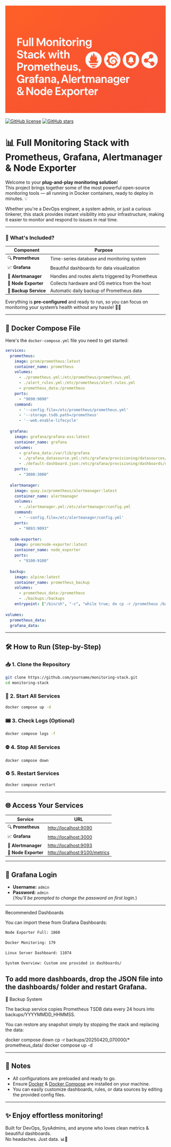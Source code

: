 
![Banner](https://raw.githubusercontent.com/ahmadsheikhi89/monitoring-stack-prometheus-grafana/main/banner.png)

[![GitHub license](https://img.shields.io/github/license/ahmadsheikhi89/monitoring-stack-prometheus-grafana?style=for-the-badge)](https://github.com/ahmadsheikhi89/monitoring-stack-prometheus-grafana/blob/main/LICENSE)
[![GitHub stars](https://img.shields.io/github/stars/ahmadsheikhi89/monitoring-stack-prometheus-grafana?style=for-the-badge)](https://github.com/ahmadsheikhi89/monitoring-stack-prometheus-grafana/stargazers)

# 📊 **Full Monitoring Stack with Prometheus, Grafana, Alertmanager & Node Exporter**

Welcome to your **plug-and-play monitoring solution**!  
This project brings together some of the most powerful open-source monitoring tools — all running in Docker containers, ready to deploy in minutes. 💡

Whether you're a DevOps engineer, a system admin, or just a curious tinkerer, this stack provides instant visibility into your infrastructure, making it easier to monitor and respond to issues in real time.  

---

### 🚀 **What's Included?**

| Component        | Purpose                                               |
|------------------|--------------------------------------------------------|
| 🔍 **Prometheus**  | Time-series database and monitoring system             |
| 📈 **Grafana**     | Beautiful dashboards for data visualization            |
| 🚨 **Alertmanager**| Handles and routes alerts triggered by Prometheus      |
| 🧠 **Node Exporter**| Collects hardware and OS metrics from the host         |
| 💾 **Backup Service** | Automatic daily backup of Prometheus data            |

Everything is **pre-configured** and ready to run, so you can focus on monitoring your system’s health without any hassle! 🧘‍♂️

---

## 🧾 **Docker Compose File**


Here's the `docker-compose.yml` file you need to get started:

```yaml
services:
  prometheus:
    image: prom/prometheus:latest
    container_name: prometheus
    volumes:
      - ./prometheus.yml:/etc/prometheus/prometheus.yml
      - ./alert_rules.yml:/etc/prometheus/alert.rules.yml
      - prometheus_data:/prometheus
    ports:
      - "9090:9090"
    command:
      - '--config.file=/etc/prometheus/prometheus.yml'
      - '--storage.tsdb.path=/prometheus'
      - '--web.enable-lifecycle'

  grafana:
    image: grafana/grafana-oss:latest
    container_name: grafana
    volumes:
      - grafana_data:/var/lib/grafana
      - ./grafana_datasource.yml:/etc/grafana/provisioning/datasources/datasource.yml
      - ./default-dashboard.json:/etc/grafana/provisioning/dashboards/default-dashboard.json
    ports:
      - "3000:3000"

  alertmanager:
    image: quay.io/prometheus/alertmanager:latest
    container_name: alertmanager
    volumes:
      - ./alertmanager.yml:/etc/alertmanager/config.yml
    command:
      - '--config.file=/etc/alertmanager/config.yml'
    ports:
      - "9093:9093"

  node-exporter:
    image: prom/node-exporter:latest
    container_name: node_exporter
    ports:
      - "9100:9100"

  backup:
    image: alpine:latest
    container_name: prometheus_backup
    volumes:
      - prometheus_data:/prometheus
      - ./backups:/backups
    entrypoint: ["/bin/sh", "-c", "while true; do cp -r /prometheus /backups/$(date +%Y%m%d_%H%M%S); sleep 86400; done"]

volumes:
  prometheus_data:
  grafana_data:
```

---

## 🛠️ **How to Run (Step-by-Step)**

### 📥 **1. Clone the Repository**
```bash
git clone https://github.com/yourname/monitoring-stack.git
cd monitoring-stack
```

### 🚀 **2. Start All Services**
```bash
docker compose up -d
```

### 📟 **3. Check Logs (Optional)**
```bash
docker compose logs -f
```

### ⛔ **4. Stop All Services**
```bash
docker compose down
```

### ♻️ **5. Restart Services**
```bash
docker compose restart
```

---

## 🌐 **Access Your Services**

| Service        | URL                                |
|----------------|-------------------------------------|
| 🔍 **Prometheus**   | [http://localhost:9090](http://localhost:9090) |
| 📈 **Grafana**      | [http://localhost:3000](http://localhost:3000) |
| 🚨 **Alertmanager** | [http://localhost:9093](http://localhost:9093) |
| 🧠 **Node Exporter**| [http://localhost:9100/metrics](http://localhost:9100/metrics) |

---

## 🔐 **Grafana Login**

- **Username:** `admin`  
- **Password:** `admin`  
(*You’ll be prompted to change the password on first login.*)

---
Recommended Dashboards

You can import these from Grafana Dashboards:

    Node Exporter Full: 1860

    Docker Monitoring: 179

    Linux Server Dashboard: 11074

    System Overview: Custom one provided in dashboards/

To add more dashboards, drop the JSON file into the dashboards/ folder and restart Grafana.
---
💾 Backup System

The backup service copies Prometheus TSDB data every 24 hours into backups/YYYYMMDD_HHMMSS.

You can restore any snapshot simply by stopping the stack and replacing the data:

docker compose down
cp -r backups/20250420_070000/* prometheus_data/
docker compose up -d


---
## 🧠 **Notes**

- All configurations are preloaded and ready to go.
- Ensure [Docker](https://www.docker.com/) & [Docker Compose](https://docs.docker.com/compose/) are installed on your machine.
- You can easily customize dashboards, rules, or data sources by editing the provided config files.

---

## ✨ **Enjoy effortless monitoring!**

Built for DevOps, SysAdmins, and anyone who loves clean metrics & beautiful dashboards.  
No headaches. Just data. 📊💚
